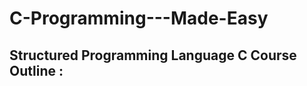 # C-Programming---Made-Easy
Structured Programming Language C
Course Outline :
---------------------------------------
